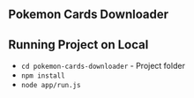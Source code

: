 ## Pokemon Cards Downloader

## Running Project on Local

- `cd pokemon-cards-downloader` - Project folder
- `npm install`
- `node app/run.js`